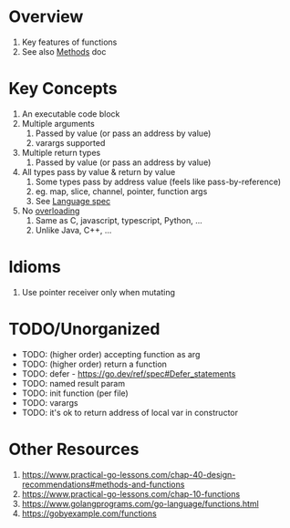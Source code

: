 # Overview
1. Key features of functions
1. See also [Methods](./methods.md) doc


# Key Concepts
1. An executable code block
1. Multiple arguments
    1. Passed by value (or pass an address by value)
    1. varargs supported
1. Multiple return types
    1. Passed by value (or pass an address by value)
1. All types pass by value & return by value
    1. Some types pass by address value (feels like pass-by-reference)
    1. eg. map, slice, channel, pointer, function args
    1. See [Language spec](https://go.dev/ref/spec#Method_values)
1. No [overloading](https://www.w3schools.com/java/java_methods_overloading.asp)
    1. Same as C, javascript, typescript, Python, ...
    1. Unlike Java, C++, ...


# Idioms
1. Use pointer receiver only when mutating


# TODO/Unorganized
- TODO: (higher order) accepting function as arg
- TODO: (higher order) return a function
- TODO: defer - https://go.dev/ref/spec#Defer_statements
- TODO: named result param
- TODO: init function (per file)
- TODO: varargs
- TODO: it's ok to return address of local var in constructor


# Other Resources
1. https://www.practical-go-lessons.com/chap-40-design-recommendations#methods-and-functions
1. https://www.practical-go-lessons.com/chap-10-functions
1. https://www.golangprograms.com/go-language/functions.html
1. https://gobyexample.com/functions
